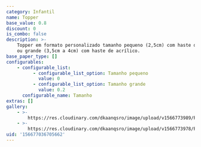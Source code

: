 ```yaml
---
category: Infantil
name: Topper
base_value: 0.8
discount: 0
is_combo: false
description: >-
    Topper em formato personalizado tamanho pequeno (2,5cm) com haste de madeira
    ou grande (3,5cm a 4cm) com haste de acrílico.
base_paper_type: []
configurables:
    - configurable_list:
          - configurable_list_option: Tamanho pequeno
            value: 0
          - configurable_list_option: Tamanho grande
            value: 0.2
      configurable_name: Tamanho
extras: []
gallery:
    - >-
        https://res.cloudinary.com/dkaanqsro/image/upload/v1566773989/Papelaria%20infantil/Mini_topper_1_juvy7l.jpg
    - >-
        https://res.cloudinary.com/dkaanqsro/image/upload/v1566773978/Papelaria%20infantil/Topper_1_tdrkwy.jpg
uid: '156677036705662'
---
```

